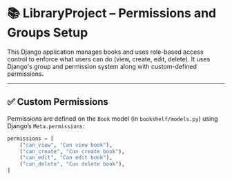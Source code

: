 # 📚 LibraryProject – Permissions and Groups Setup

This Django application manages books and uses role-based access control to enforce what users can do (view, create, edit, delete). It uses Django's group and permission system along with custom-defined permissions.

---

## ✅ Custom Permissions

Permissions are defined on the `Book` model (in `bookshelf/models.py`) using Django’s `Meta.permissions`:

```python
permissions = [
    ("can_view", "Can view book"),
    ("can_create", "Can create book"),
    ("can_edit", "Can edit book"),
    ("can_delete", "Can delete book"),
]
